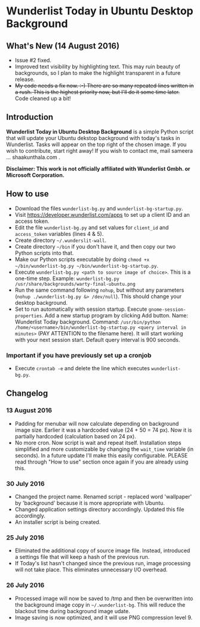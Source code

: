 # Wunderlist Today in Ubuntu Desktop Background
## What's New (14 August 2016)
* Issue #2 fixed.
* Improved text visibility by highlighting text. This may ruin beauty of backgrounds, so I plan to make the highlight transparent in a future release.
* ~~My code needs a fix now. :-) There are so many repeated lines written in a rush. This is the highest priority now, but I'll do it some time later.~~ Code cleaned up a bit!

## Introduction
**Wunderlist Today in Ubuntu Desktop Background** is a simple Python script that will update your Ubuntu dekstop background with today's tasks in Wunderlist. Tasks will appear on the top right of the chosen image.
If you wish to contribute, start right away! If you wish to contact me, mail sameera ... shaakunthala.com .

**Disclaimer: This work is not officially affiliated with Wunderlist Gmbh. or Microsoft Corporation.**
## How to use
* Download the files `wunderlist-bg.py` and `wunderlist-bg-startup.py`.
* Visit https://developer.wunderlist.com/apps to set up a client ID and an access token.
* Edit the file `wunderlist-bg.py` and set values for `client_id` and `access_token` variables (lines 4 & 5).
* Create directory `~/.wunderslit-wall`.
* Create directory `~/bin` if you don't have it, and then copy our two Python scripts into that.
* Make our Python scripts executable by doing `chmod +x ~/bin/wunderlist-bg.py ~/bin/wunderlist-bg-startup.py`.
* Execute `wunderlist-bg.py <path to source image of choice>`. This is a one-time step. Example: `wunderlist-bg.py /usr/share/backgrounds/warty-final-ubuntu.png`
* Run the same command following `nohup`, but without any parameters (`nohup ./wunderlist-bg.py &> /dev/null`). This should change your desktop background.
* Set to run automatically with session startup. Execute `gnome-session-properties`. Add a new startup program by clicking Add button. Name: Wunderlist Today background. Command: `/usr/bin/python /home/<username>/bin/wunderlist-bg-startup.py <query interval in minutes>` (PAY ATTENTION to the filename here). It will start working with your next session start. Default query interval is 900 seconds.

### Important if you have previously set up a cronjob
* Execute `crontab -e` and delete the line which executes `wunderlist-bg.py`.

## Changelog
### 13 August 2016
* Padding for menubar will now calculate depending on background image size. Earlier it was a hardcoded value (24 + 50 = 74 px). Now it is partially hardcoded (calculation based on 24 px).
* No more cron. Now script is wait and repeat itself. Installation steps simplified and more customizable by changing the `wait_time` variable (in seconds). In a future update I'll make this easily configurable. PLEASE read through "How to use" section once again if you are already using this.

### 30 July 2016
* Changed the project name. Renamed script - replaced word 'wallpaper' by 'background' because it is more appropriate with Ubuntu.
* Changed application settings directory accordingly. Updated this file accordingly.
* An installer script is being created.

### 25 July 2016
* Eliminated the additional copy of source image file. Instead, introduced a settings file that will keep a hash of the previous run.
* If Today's list hasn't changed since the previous run, image processing will not take place. This eliminates unnecessary I/O overhead.

### 26 July 2016
* Processed image will now be saved to /tmp and then be overwritten into the background image copy in `~/.wunderlist-bg`. This will reduce the blackout time during background image udate.
* Image saving is now optimized, and it will use PNG compression level 9.

